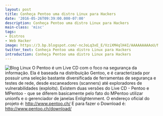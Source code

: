 ```yaml
---
layout: post
title: Conheça Pentoo uma distro Linux para Hackers
date: '2016-05-26T09:39:00.000-07:00'
description: Conheça Pentoo uma distro Linux para Hackers
main-class: 'misc'
tags:
- Distros
- Web Hacker
image: https://3.bp.blogspot.com/-ncJoLq3xE_E/VziXM4qlH4I/AAAAAAAAAoU/N9aF3BZfwWwDRP6Ox8G16T4NzYSq6ku8gCLcB/s72-c/pentoo.jpg
twitter_text: Conheça Pentoo uma distro Linux para Hackers
introduction: Conheça Pentoo uma distro Linux para Hackers
---
```

![Blog Linux](https://3.bp.blogspot.com/-ncJoLq3xE_E/VziXM4qlH4I/AAAAAAAAAoU/N9aF3BZfwWwDRP6Ox8G16T4NzYSq6ku8gCLcB/s640/pentoo.jpg "Blog Linux")
O Pentoo é um Live CD com o foco na segurança da informação. Ela é baseada na distribuição Gentoo, e é caracterizada por possuir uma seleção bastante diversificada de ferramentas de segurança e testes de rede, desde escaneadores (scanners) até exploradores de vulnerabilidades (exploits).
Existem duas versões do Live CD - Pentoo e MPentoo - que se diferem basicamente pelo fato do MPentoo utilizar unionfs e o gerenciador de janelas Enlightenment.
O endereço oficial do projeto é:
http://www.pentoo.ch/
E para fazer o Download é:
http://www.pentoo.ch/download/
